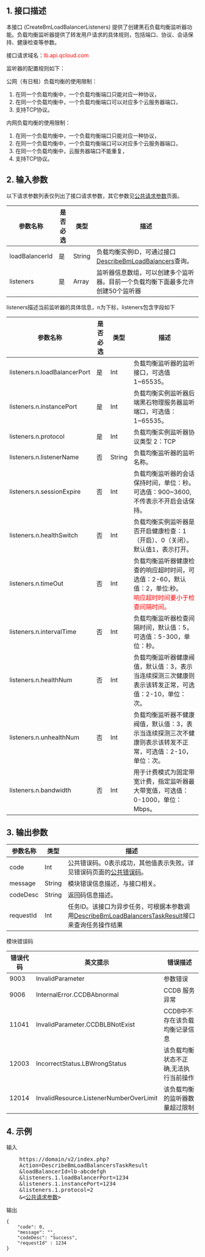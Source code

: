 ## 1. 接口描述
 
本接口 (CreateBmLoadBalancerListeners) 提供了创建黑石负载均衡监听器功能。负载均衡监听器提供了转发用户请求的具体规则，包括端口、协议、会话保持、健康检查等参数。

接口请求域名：<font style="color:red">lb.api.qcloud.com</font>

监听器的配置规则如下：

公网（有日租）负载均衡的使用限制：
1) 在同一个负载均衡中，一个负载均衡端口只能对应一种协议，
2) 在同一个负载均衡中，一个负载均衡端口可以对应多个云服务器端口，
3) 支持TCP协议。

内网负载均衡的使用限制：
1) 在同一个负载均衡中，一个负载均衡端口只能对应一种协议，
2) 在同一个负载均衡中，一个负载均衡端口可以对应多个云服务器端口，
3) 在同一个负载均衡中，云服务器端口不能重复，
4) 支持TCP协议。


## 2. 输入参数

以下请求参数列表仅列出了接口请求参数，其它参数见[公共请求参数](/doc/api/456/6718)页面。

| 参数名称 | 是否必选  | 类型 | 描述 |
|---------|---------|---------|---------|
| loadBalancerId | 是 | String |   负载均衡实例ID，可通过接口[DescribeBmLoadBalancers](/doc/api/456/6658)查询。|
| listeners | 是 | Array | 监听器信息数组，可以创建多个监听器。目前一个负载均衡下面最多允许创建50个监听器|

listeners描述当前监听器的具体信息，n为下标，listeners包含字段如下

| 参数名称 | 是否必选  | 类型 | 描述 |
|---------|---------|---------|---------|
|listeners.n.loadBalancerPort|是|Int|负载均衡监听器的监听接口，可选值1~65535。|
|listeners.n.instancePort|是|Int|负载均衡实例监听器后端黑石物理服务器监听端口，可选值：1~65535。|
|listeners.n.protocol|是|Int|负载均衡实例监听器协议类型 2：TCP|
|listeners.n.listenerName|否|String|负载均衡监听器的监听名称。|
|listeners.n.sessionExpire|否|Int|负载均衡监听器的会话保持时间，单位：秒。可选值：900~3600,不传表示不开启会话保持。|
|listeners.n.healthSwitch|否|Int|负载均衡实例监听器是否开启健康检查：1（开启）、0（关闭）。默认值1，表示打开。|
|listeners.n.timeOut|否|Int|负载均衡监听器健康检查的响应超时时间，可选值：2-60，默认值：2，单位:秒。<br><font color="red">响应超时时间要小于检查间隔时间。</font>|
|listeners.n.intervalTime|否|Int|负载均衡监听器检查间隔时间，默认值：5，可选值：5-300，单位：秒。|
|listeners.n.healthNum|否|Int|负载均衡监听器健康阀值，默认值：3，表示当连续探测三次健康则表示该转发正常，可选值：2-10，单位：次。|
|listeners.n.unhealthNum|否|Int|负载均衡监听器不健康阀值，默认值：3，表示当连续探测三次不健康则表示该转发不正常，可选值：2-10，单位：次。|
| listeners.n.bandwidth | 否 | Int | 用于计费模式为固定带宽计费，指定监听器最大带宽值，可选值：0-1000，单位：Mbps。|




## 3. 输出参数

| 参数名称 | 类型 | 描述 |
|---------|---------|---------|
| code | Int | 公共错误码。0表示成功，其他值表示失败。详见错误码页面的[公共错误码](/doc/api/456/6725)。|
| message | String | 模块错误信息描述，与接口相关。|
| codeDesc | String | 返回码信息描述。|
| requestId | Int | 任务ID。该接口为异步任务，可根据本参数调用[DescribeBmLoadBalancersTaskResult](/doc/api/456/6666)接口来查询任务操作结果|


模块错误码

| 错误代码 | 英文提示 | 错误描述 |
|------|------|------|
| 9003 | InvalidParameter | 参数错误 |
| 9006 | InternalError.CCDBAbnormal | CCDB 服务异常 |
| 11041 | InvalidParameter.CCDBLBNotExist | CCDB中不存在该负载均衡记录信息 |
| 12003 | IncorrectStatus.LBWrongStatus | 该负载均衡状态不正确,无法执行当前操作 |
| 12014 | InvalidResource.ListenerNumberOverLimit | 该负载均衡的监听器数量超过限制 |

## 4. 示例
 
输入

<pre>
	https://domain/v2/index.php?
	Action=DescribeBmLoadBalancersTaskResult
	&loadBalancerId=lb-abcdefgh
	&listeners.1.loadBalancerPort=1234
	&listeners.1.instancePort=1234
	&listeners.1.protocol=2
	&<<a href="https://www.qcloud.com/doc/api/229/6976">公共请求参数</a>>
</pre>
输出

```
{
    "code": 0,
    "message": "",
    "codeDesc": "Success",
    "requestId" : 1234
}

```
